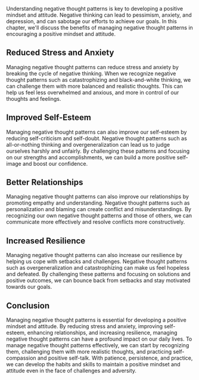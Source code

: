 
Understanding negative thought patterns is key to developing a positive mindset and attitude. Negative thinking can lead to pessimism, anxiety, and depression, and can sabotage our efforts to achieve our goals. In this chapter, we'll discuss the benefits of managing negative thought patterns in encouraging a positive mindset and attitude.

Reduced Stress and Anxiety
--------------------------

Managing negative thought patterns can reduce stress and anxiety by breaking the cycle of negative thinking. When we recognize negative thought patterns such as catastrophizing and black-and-white thinking, we can challenge them with more balanced and realistic thoughts. This can help us feel less overwhelmed and anxious, and more in control of our thoughts and feelings.

Improved Self-Esteem
--------------------

Managing negative thought patterns can also improve our self-esteem by reducing self-criticism and self-doubt. Negative thought patterns such as all-or-nothing thinking and overgeneralization can lead us to judge ourselves harshly and unfairly. By challenging these patterns and focusing on our strengths and accomplishments, we can build a more positive self-image and boost our confidence.

Better Relationships
--------------------

Managing negative thought patterns can also improve our relationships by promoting empathy and understanding. Negative thought patterns such as personalization and blaming can create conflict and misunderstandings. By recognizing our own negative thought patterns and those of others, we can communicate more effectively and resolve conflicts more constructively.

Increased Resilience
--------------------

Managing negative thought patterns can also increase our resilience by helping us cope with setbacks and challenges. Negative thought patterns such as overgeneralization and catastrophizing can make us feel hopeless and defeated. By challenging these patterns and focusing on solutions and positive outcomes, we can bounce back from setbacks and stay motivated towards our goals.

Conclusion
----------

Managing negative thought patterns is essential for developing a positive mindset and attitude. By reducing stress and anxiety, improving self-esteem, enhancing relationships, and increasing resilience, managing negative thought patterns can have a profound impact on our daily lives. To manage negative thought patterns effectively, we can start by recognizing them, challenging them with more realistic thoughts, and practicing self-compassion and positive self-talk. With patience, persistence, and practice, we can develop the habits and skills to maintain a positive mindset and attitude even in the face of challenges and adversity.
